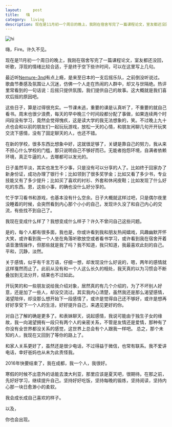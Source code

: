 ```yaml
---
layout:     post
title:   嗨
category:  living
description: 现在是11月初一个周日的晚上，我刚在宿舍写完了一篇课程论文，室友都还没回，听歌，浮现的情绪比较合适，于是终于空下些许时间，可以在这里写上点什么。
---
```

![hi](https://fire15.com/images/ct/hi.jpg)

嗨，Fire。许久不见。

现在是11月初一个周日的晚上，我刚在宿舍写完了一篇课程论文，室友都还没回，听歌，浮现的情绪比较合适，于是终于空下些许时间，可以在这里写上几句。

最近听[Nemure-3nd](http://music.163.com/#/song?id=873013)有点上瘾，是来至日本的一支后摇乐队，之前倒没听说过。歌曲节奏感及氛围让人沉迷，仿佛一个人走在热闹的人群中，却又与世隔绝。热评里常看到的一句话说：后摇只提供氛围，我们提供自己的故事。这大概就是我们喜欢后摇的原因吧。

这些日子，算是过得很充实。一节课未逃，重要的课是认真听了，不重要的就自己看书。周末也很少浪费，每天的早中晚三个时间段都分配了事做，如果连续两个时间段没有学习，竟然会觉得愧疚，这是读大学的我无法想象的，笑。不过晚上九十点也会和以前的朋友们一起玩玩游戏，放松一天的心情，和朋友闲聊几句开开玩笑交流下感情，没有了固定聊天的人，也还不错。

在新的学校，很多东西比想象中好，这就很足够了，关键是靠自己的努力，我从来不担心什么学校的门槛，那只说明自己不够好而已。无能者抱怨环境，自满者依赖环境，真正牛逼的人，去哪都可以发光的。

日子虽然平淡，其实也发生不少事，只是没有可以分享的人了。比如终于回家办了新身份证，成功办理了银行卡；比如领到了很多奖学金；比如又看了多少书，专业技能又有了多少提升；比如买了喜欢的衬衫、外套和休闲皮鞋；比如发现了什么好吃的东西。恩，这些小事，的确也没什么好分享的。

忙于学习看书和游戏，也基本没有什么空余。日子大概就这样过吧，只是偶尔夜里没睡着的时候，会突然看到内心那个小小的自己，发现许久没了和自己内心的交流，有些找不到自己了。

我现在变成什么样了？我想变成什么样子？许久不曾问自己这些问题。

是的，每个人都有很多面，我也是，你或许看到我和朋友热闹嬉戏，风趣幽默开怀大笑，或许看到我一个人坐在角落听歌放空或者看书学习，或许看到我在宿舍开着语音激情操作，但那些就是我了吗？我不知道，我只知道，我最喜欢此刻的自己。平和，沉静，淡然。

关于感情，似乎有千言万语，仔细一想，却发现没什么好说的，嗯，两年的感情就这样戛然而止了。此前从没有和一个人这么长久的相处，我天真的以为习惯会不断叠加到无法分开，结果也不过如此。

开玩笑的和一些朋友说给我介绍对象，居然真的有几个介绍的，为了不坏别人好意，还是加了一些人，却没交流过。其实我内心清楚，虽然我还是那么渴望感情，渴望陪伴，却没那么想开始下一段感情了，或许是觉得自己还不够好，或许是想再好好享受下一个人的生活，好好提升自己，来遇见更好的你。

对自己了解的确是更多了。和表妹聊天，说起感情，我说可能由于独生子女的缘故，我一向渴望拥有一段只有两个人的亲密关系，不管是友情还是爱情，那种有了你没有全世界都没关系的感觉，这世界上总会有个人跟我一样吧。
总之，那个未知的人，我现在又回到了等你的路上了。

和家人关系更好了，虽然还是很少电话，不过得益于微信，也常有联系。我不爱讲电话，幸好爸妈也从未为此责怪我。

2016年快要结束了，我在成都，我一个人，我很好。

寒假的时候不出意外的话能去澳大利亚，那里应该是夏天吧，很期待。在那之前，先好好学习，继续提升自己。坚持好好吃饭，坚持每晚的锻炼，坚持阅读，坚持内心那一块日愈渺小的柔软。

我会成长成自己喜欢的样子。

以及，

你也会出现。







